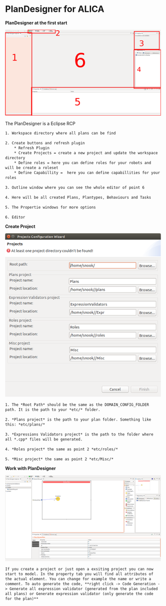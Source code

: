 # PlanDesigner for ALICA

**PlanDesigner at the first start**

![PlanDesigner at first start](docs/PlanDesignerStart.png)

The PlanDesigner is a Eclipse RCP

	1. Workspace directory where all plans can be find

	2. Create buttons and refresh plugin  
		* Refresh Plugin 
		* Create Projects = create a new project and update the workspace directory
		* Define roles = here you can define roles for your robots and will be create a roleset
		* Define Capabillity =  here you can define capabillities for your roles

	3. Outline window where you can see the whole editor of point 6

	4. Here will be all created Plans, Plantypes, Behaviours and Tasks 

	5. The Propertie windows for more options 

	6. Editor

**Create Project**

![PlanDesigner at first start](docs/createProjects.png)

	1. The *Root Path* should be the same as the DOMAIN_CONFIG_FOLDER path. It is the path to your *etc/* folder.

	2. *Plans project* is the path to your plan folder. Something like this: *etc/plans/*

	3. *Expressions Validators project* is the path to the folder where all *.cpp* files will be generated.

	4. *Roles project* the same as point 2 *etc/roles/*

	5. *Misc project* the same as point 2 *etc/Misc/*

**Work with PlanDesigner** 

![PlanDesigner at first start](docs/PlanDesignerNewPlan.png)
	
	If you create a project or just open a exsiting project you can now start to model. In the property tab you will find all attributes of the actual element. You can change for example the name or write a comment. To auto generate the code, **right click -> Code Generation -> Generate all expression validator (generated from the plan included all plans) or Generate expression validator (only generate the code for the plan)**
	











